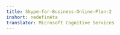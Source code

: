 ```yaml
---
title: Skype-for-Business-Online-Plan-2
inshort: nedefinēta
translator: Microsoft Cognitive Services
---
```




